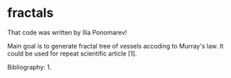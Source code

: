 # fractals
That code was written by Ilia Ponomarev!

Main goal is to generate fractal tree of vessels accoding to Murray's law.
It could be used for repeat scientific article [1].


Bibliography:
1. 
